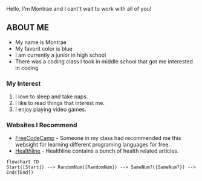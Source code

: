 Hello, I'm Montrae and I cant't wait to work with all of you!

## **ABOUT ME**

* My name is Montrae  
* My favorit color is blue  
* I am currently a junior in high school  
* There was a coding class I took in middle school that got me interested in coding  

### **My Interest**

1. I love to sleep and take naps.  
2. I like to read things that interest me.  
3. I enjoy playing video games.
     
### **Websites I Recommend**

- [FreeCodeCamp](https://www.freecodecamp.org/) - Someone in my class had recommended me this websight for learning different programing languages for free.  
- [Healthline](https://www.healthline.com/m) - Healthline contains a bunch of health related articles.  


```mermaid
flowchart TD
Start([Start]) --> RandomNum([RandomNum]) --> SameNum?({SameNum?}) --> End([End])
```
